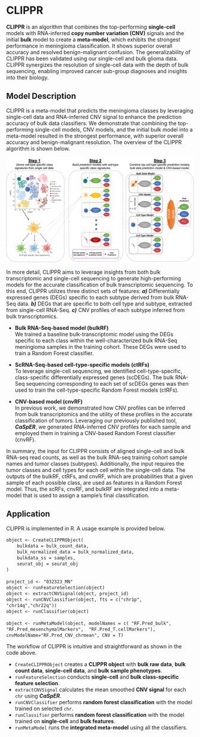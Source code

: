 # CLIPPR
**CLIPPR** is an algorithm that combines the top-performing **single-cell** models with RNA-inferred **copy number variation (CNV)** signals and the initial **bulk** model to create a **meta-model**, which exhibits the strongest performance in meningioma classification. It shows superior overall accuracy and resolved benign-malignant confusion. The generalizability of CLIPPR has been validated using our single-cell and bulk glioma data. CLIPPR synergizes the resolution of single-cell data with the depth of bulk sequencing, enabling improved cancer sub-group diagnoses and insights into their biology.

## Model Description
CLIPPR is a meta-model that predicts the meningioma classes by leveraging single-cell data and RNA-inferred CNV signal to enhance the prediction accuracy of bulk data classifiers. We demonstrate that combining the top-performing single-cell models, CNV models, and the initial bulk model into a meta-model resulted in the strongest performance, with superior overall accuracy and benign-malignant resolution. The overview of the CLIPPR algorithm is shown below.  
  
![clippr](clippr.png)
  
In more detail, CLIPPR aims to leverage insights from both bulk transcriptomic and single-cell sequencing to generate high-performing models for the accurate classification of bulk transcriptomic sequencing. To this end, CLIPPR utilizes three distinct sets of features: _**a)**_ Differentially expressed genes (DEGs) specific to each subtype derived from bulk RNA-Seq data. _**b)**_ DEGs that are specific to both cell type and subtype, extracted from single-cell RNA-Seq. _**c)**_ CNV profiles of each subtype inferred from bulk transcriptomics.  
  
- **Bulk RNA-Seq-based model (bulkRF)**  
We trained a baseline bulk-transcriptomic model using the DEGs specific to each class within the well-characterized bulk RNA-Seq meningioma samples in the training cohort. These DEGs were used to train a Random Forest classifier.

- **ScRNA-Seq-based cell-type-specific models (ctRFs)**  
To leverage single-cell sequencing, we identified cell-type-specific, class-specific differentially expressed genes (scDEGs). The bulk RNA-Seq sequencing corresponding to each set of scDEGs genes was then used to train the cell-type-specific Random Forest models (ctRFs).

- **CNV-based model (cnvRF)**  
In previous work, we demonstrated how CNV profiles can be inferred from bulk transcriptomics and the utility of these profiles in the accurate classification of tumors. Leveraging our previously published tool, _**CaSpER**_, we generated RNA-inferred CNV profiles for each sample and employed them in training a CNV-based Random Forest classifier (cnvRF).  
  
In summary, the input for CLIPPR consists of aligned single-cell and bulk RNA-seq read counts, as well as the bulk RNA-seq training cohort sample names and tumor classes (subtypes). Additionally, the input requires the tumor classes and cell types for each cell within the single-cell data. The outputs of the bulkRF, ctRFs, and cnvRF, which are probabilities that a given sample of each possible class, are used as features in a Random Forest model. Thus, the scRFs, cnvRF, and bulkRF are integrated into a meta-model that is used to assign a sample’s final classification.  
  
## Application
CLIPPR is implemented in R. A usage example is provided below.  
  
```
object <- CreateCLIPPRObject(
    bulkdata = bulk_count_data,
    bulk_normalized_data = bulk_normalized_data,
    bulkdata_ss = samples,
    seurat_obj = seurat_obj
)

project_id <- "032323_MN"
object <- runFeatureSelection(object)
object <- extractCNVSignal(object, project_id)
object <- runCNVClassifier(object, fts = c("chr1p", "chr14q","chr22q"))
object <- runClassifier(object)

object <- runMetaModel(object, modelNames = c( "RF.Pred_bulk", "RF.Pred_mesenchymalMarkers",  "RF.Pred_T.cellMarkers"), cnvModelName="RF.Pred_CNV_chrmean", CNV = T)
```
  
The workflow of CLIPPR is intuitive and straightforward as shown in the code above.  
- `CreateCLIPPRObject` creates a **CLIPPR object** with **bulk raw data**, **bulk count data**, **single-cell data**, and **bulk sample phenotypes**.
- `runFeatureSelection` conducts **single-cell** and **bulk class-specific feature selection**.
- `extractCNVSignal` calculates the mean smoothed **CNV signal** for each `chr` using _**CaSpER**_.
- `runCNVClassifier` performs **random forest classification** with the model trained on selected `chr`.
- `runClassifier` performs **random forest classification** with the model trained on **single-cell** and **bulk features**.
- `runMetaModel` runs the **integrated meta-model** using all the classifiers.
